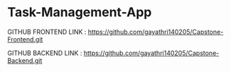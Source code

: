 # Task-Management-App

GITHUB FRONTEND LINK : https://github.com/gayathri140205/Capstone-Frontend.git


GITHUB BACKEND LINK : https://github.com/gayathri140205/Capstone-Backend.git
